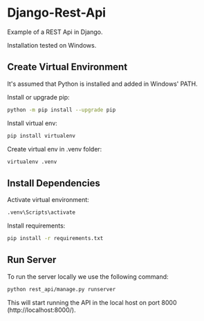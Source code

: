 # Django-Rest-Api

Example of a REST Api in Django.

Installation tested on Windows.

## Create Virtual  Environment

It's assumed that Python is installed and added in Windows' PATH.

Install or upgrade pip:
```bash
python -m pip install --upgrade pip
```

Install virtual env:
```bash
pip install virtualenv
```
  
Create virtual env in .venv folder:
```bash
virtualenv .venv
```

## Install Dependencies

Activate virtual environment:
```bash
.venv\Scripts\activate
```
  
Install requirements:
```bash
pip install -r requirements.txt
```

## Run Server
To run the server locally we use the following command:
```bash
python rest_api/manage.py runserver
```
This will start running the API in the local host on port 8000 (http://localhost:8000/).

